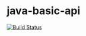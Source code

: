 # java-basic-api

[![Build Status](https://app.travis-ci.com/joaovitor32/java-udemy-course.svg?token=M4DjKNpZBXCLXxNgorqV&branch=main)](https://app.travis-ci.com/joaovitor32/java-udemy-course)